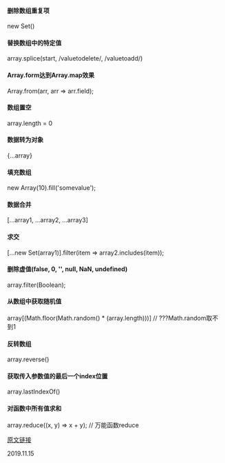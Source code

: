 #### 删除数组重复项
new Set()

#### 替换数组中的特定值
array.splice(start, /valuetodelete/, /valuetoadd/)

#### Array.form达到Array.map效果
Array.from(arr, arr => arr.field);

#### 数组置空
array.length = 0

#### 数据转为对象
{...array}

#### 填充数组
new Array(10).fill('somevalue');

#### 数据合并
[...array1, ...array2, ...array3]

#### 求交
[...new Set(array1)].filter(item => array2.includes(item));

#### 删除虚值(false, 0, '', null, NaN, undefined)
array.filter(Boolean);

#### 从数组中获取随机值
array[(Math.floor(Math.random() * (array.length)))] // ???Math.random取不到1

#### 反转数组
array.reverse()

#### 获取传入参数值的最后一个index位置
array.lastIndexOf()

#### 对函数中所有值求和
array.reduce((x, y) => x + y); // 万能函数reduce

[原文链接](https://github.com/qq449245884/xiaozhi/issues/133)

2019.11.15